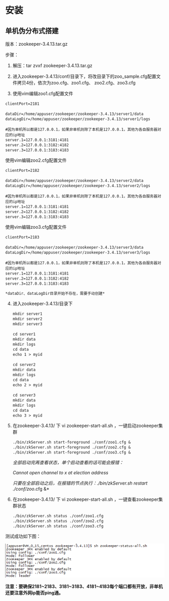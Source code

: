 # 安装

## **单机伪分布式搭建**

版本：zookeeper-3.4.13.tar.gz

步骤：

1. 解压：tar zvxf zookeeper-3.4.13.tar.gz

2.  进入zookeeper-3.4.13/conf/目录下，将改目录下的zoo_sample.cfg配置文件拷贝4份，依次为zoo.cfg、zoo1.cfg、 zoo2.cfg、zoo3.cfg 

3.  使用vim编辑zoo1.cfg配置文件 

   ```
   clientPort=2181
   
   dataDir=/home/appuser/zookeeper/zookeeper-3.4.13/server1/data
   dataLogDir=/home/appuser/zookeeper/zookeeper-3.4.13/server1/logs
   
   #因为单机所以都是127.0.0.1，如果非单机则除了本机是127.0.0.1，其他为各自服务器对应的ip地址
   server.1=127.0.0.1:3181:4181
   server.2=127.0.0.1:3182:4182
   server.3=127.0.0.1:3183:4183
   ```

   使用vim编辑zoo2.cfg配置文件 

   ```
   clientPort=2182
   
   dataDir=/home/appuser/zookeeper/zookeeper-3.4.13/server2/data
   dataLogDir=/home/appuser/zookeeper/zookeeper-3.4.13/server2/logs
   
   #因为单机所以都是127.0.0.1，如果非单机则除了本机是127.0.0.1，其他为各自服务器对应的ip地址
   server.1=127.0.0.1:3181:4181
   server.2=127.0.0.1:3182:4182
   server.3=127.0.0.1:3183:4183
   ```

   使用vim编辑zoo3.cfg配置文件 

   ```
   clientPort=2183
   
   dataDir=/home/appuser/zookeeper/zookeeper-3.4.13/server3/data
   dataLogDir=/home/appuser/zookeeper/zookeeper-3.4.13/server3/logs
   
   #因为单机所以都是127.0.0.1，如果非单机则除了本机是127.0.0.1，其他为各自服务器对应的ip地址
   server.1=127.0.0.1:3181:4181
   server.2=127.0.0.1:3182:4182
   server.3=127.0.0.1:3183:4183
   ```

    *dataDir、dataLogDir目录开始不存在，需要手动创建* 

4. 进入zookeeper-3.4.13/目录下

   ```
   mkdir server1
   mkdir server2
   mkdir server3
   
   cd server1
   mkdir data
   mkdir logs
   cd data
   echo 1 > myid
   
   cd server2
   mkdir data
   mkdir logs
   cd data
   echo 2 > myid
   
   cd server3
   mkdir data
   mkdir logs
   cd data
   echo 3 > myid
   ```

5. 在zookeeper-3.4.13/ 下 vi zookeeper-start-all.sh ，一键启动zookeeper集群

   ```
   ./bin/zkServer.sh start-foreground ./conf/zoo1.cfg &
   ./bin/zkServer.sh start-foreground ./conf/zoo2.cfg &
   ./bin/zkServer.sh start-foreground ./conf/zoo3.cfg &
   ```

   *全部启动完再查看状态，单个启动查看的话可能会报错：*

   *Cannot open channel to x at election address*

   *只要在全部启动之后，在报错的节点执行：./bin/zkServer.sh restart ./conf/zoo*.cfg &*

6. 在zookeeper-3.4.13/ 下 vi zookeeper-start-all.sh ，一键查看zookeeper集群状态

   ```
   ./bin/zkServer.sh status ./conf/zoo1.cfg
   ./bin/zkServer.sh status ./conf/zoo2.cfg
   ./bin/zkServer.sh status ./conf/zoo3.cfg
   ```

测试成功如下图：

![image-20191027000114528](./images/zookeeper_status.jpg)

**注意：要确保2181~2183、3181~3183、4181~4183每个端口都有开放，非单机还要注意外网ip能否ping通。**